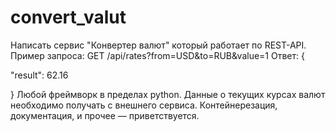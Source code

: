 # convert_valut
Написать сервис "Конвертер валют" который работает по REST-API.
Пример запроса:
GET /api/rates?from=USD&to=RUB&value=1
Ответ:
{

"result": 62.16

}
Любой фреймворк в пределах python.
Данные о текущих курсах валют необходимо получать с внешнего сервиса.
Контейнерезация, документация, и прочее — приветствуется.